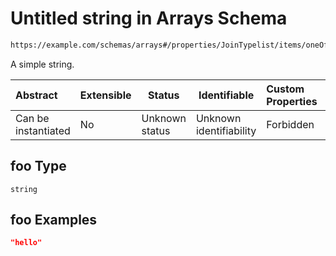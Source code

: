 # Untitled string in Arrays Schema

```txt
https://example.com/schemas/arrays#/properties/JoinTypelist/items/oneOf/0/properties/foo
```

A simple string.


| Abstract            | Extensible | Status         | Identifiable            | Custom Properties | Additional Properties | Access Restrictions | Defined In                                                                             |
| :------------------ | ---------- | -------------- | ----------------------- | :---------------- | --------------------- | ------------------- | -------------------------------------------------------------------------------------- |
| Can be instantiated | No         | Unknown status | Unknown identifiability | Forbidden         | Allowed               | none                | [arrays.schema.json\*](../generated-schemas/arrays.schema.json "open original schema") |

## foo Type

`string`

## foo Examples

```json
"hello"
```
